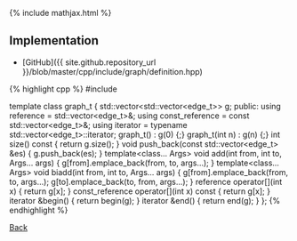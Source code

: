 {% include mathjax.html %}



## Implementation

- [GitHub]({{ site.github.repository_url }}/blob/master/cpp/include/graph/definition.hpp)

{% highlight cpp %}
#include <vector>

template<class edge_t>
class graph_t {
  std::vector<std::vector<edge_t>> g;
public:
  using reference = std::vector<edge_t>&;
  using const_reference = const std::vector<edge_t>&;
  using iterator = typename std::vector<edge_t>::iterator;
  graph_t() : g(0) {;}
  graph_t(int n) : g(n) {;}
  int size() const { return g.size(); }
  void push_back(const std::vector<edge_t> &es) { g.push_back(es); }
  template<class... Args>
  void add(int from, int to, Args... args) {
    g[from].emplace_back(from, to, args...);
  }
  template<class... Args>
  void biadd(int from, int to, Args... args) {
    g[from].emplace_back(from, to, args...);
    g[to].emplace_back(to, from, args...);
  }
  reference operator[](int x) { return g[x]; }
  const_reference operator[](int x) const { return g[x]; }
  iterator &begin() { return begin(g); }
  iterator &end() { return end(g); }
};
{% endhighlight %}

[Back](../..)
